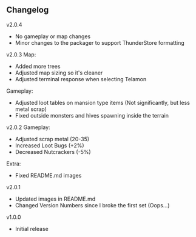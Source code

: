 ## Changelog
v2.0.4
- No gameplay or map changes
- Minor changes to the packager to support ThunderStore formatting

v2.0.3
Map:
- Added more trees
- Adjusted map sizing so it's cleaner
- Adjusted terminal response when selecting Telamon

Gameplay:
- Adjusted loot tables on mansion type items (Not significantly, but less metal scrap)
- Fixed outside monsters and hives spawning inside the terrain

v2.0.2
Gameplay:
- Adjusted scrap metal (20-35)
- Increased Loot Bugs (+2%)
- Decreased Nutcrackers (-5%)

Extra:
- Fixed README.md images

v2.0.1
- Updated images in README.md
- Changed Version Numbers since I broke the first set (Oops...)

v1.0.0
- Initial release
